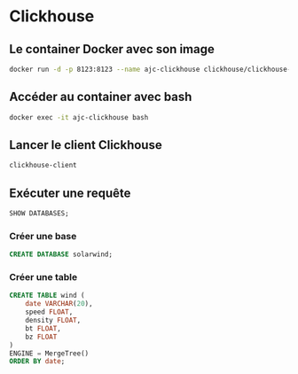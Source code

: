 # Clickhouse

## Le container Docker avec son image

```bash
docker run -d -p 8123:8123 --name ajc-clickhouse clickhouse/clickhouse-server
```

## Accéder au container avec bash

```bash
docker exec -it ajc-clickhouse bash
```

## Lancer le client Clickhouse

```bash
clickhouse-client
```

## Exécuter une requête

```sql
SHOW DATABASES;
```

### Créer une base

```sql
CREATE DATABASE solarwind;
```

### Créer une table

```sql
CREATE TABLE wind (
    date VARCHAR(20),
    speed FLOAT,
    density FLOAT,
    bt FLOAT,
    bz FLOAT
)
ENGINE = MergeTree()
ORDER BY date;
```
